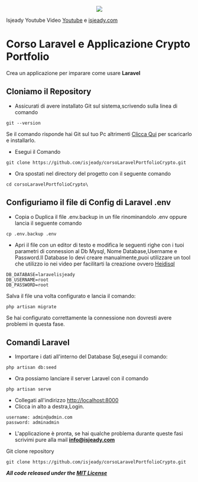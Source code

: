 <p align="center"><img src="https://laravel.com/assets/img/components/logo-laravel.svg"></p>

Isjeady Youtube Video [Youtube](https://www.youtube.com/channel/UC1fhZ1C2E-UOZjeIvm1XpWw) e [isjeady.com](https://isjeady.com) 

# Corso Laravel e Applicazione Crypto Portfolio
Crea un applicazione per imparare come usare **Laravel**

## Cloniamo il Repository

- Assicurati di avere installato Git sul sistema,scrivendo sulla linea di comando
```
git --version
```
Se il comando risponde hai Git sul tuo Pc altrimenti [Clicca Qui](https://git-scm.com/download/win) per scaricarlo e installarlo.

- Esegui il Comando
```
git clone https://github.com/isjeady/corsoLaravelPortfolioCrypto.git
```
- Ora spostati nel directory del progetto con il seguente comando
```
cd corsoLaravelPortfolioCrypto\
```

## Configuriamo il file di Config di Laravel .env

- Copia o Duplica il file .env.backup in un file rinominandolo .env oppure lancia il seguente comando
```
cp .env.backup .env
```
- Apri il file con un editor di testo e modifica le seguenti righe con i tuoi parametri di connession al Db Mysql,
Nome Database,Username e Password.Il Database lo devi creare manualmente,puoi utilizzare un tool che utilizzo io
nei video per facilitarti la creazione ovvero  [Heidisql](https://www.heidisql.com/)

```
DB_DATABASE=laravelisjeady
DB_USERNAME=root
DB_PASSWORD=root
```
Salva il file una volta configurato e lancia il comando:
```
php artisan migrate
```
Se hai configurato correttamente la connessione non dovresti avere problemi in questa fase.


## Comandi Laravel

- Importare i dati all'interno del Database Sql,esegui il comando:
```
php artisan db:seed
```
- Ora possiamo lanciare il server Laravel con il comando

```
php artisan serve
```
- Collegati all'indirizzo [http://localhost:8000](http://localhost:8000)
- Clicca in alto a destra,Login.
```
username: admin@admin.com
password: adminadmin
```
- L'applicazione è pronta, se hai qualche problema durante queste fasi scrivimi pure alla mail **info@isjeady.com**


Git clone repository
```
git clone https://github.com/isjeady/corsoLaravelPortfolioCrypto.git
```
***All code released under the [MIT License](https://opensource.org/licenses/MIT)***